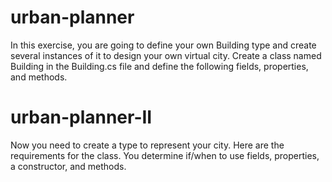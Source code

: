 # urban-planner
In this exercise, you are going to define your own Building type and create several instances of it to design your own virtual city. Create a class named Building in the Building.cs file and define the following fields, properties, and methods.
# urban-planner-II
Now you need to create a type to represent your city. Here are the requirements for the class. You determine if/when to use fields, properties, a constructor, and methods.
